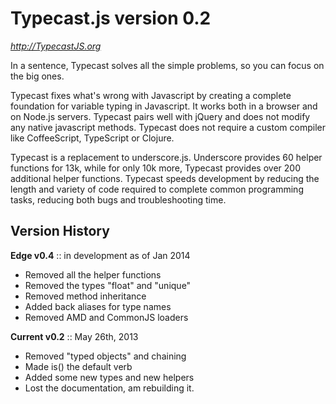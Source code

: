 Typecast.js version 0.2
===========

*http://TypecastJS.org*

In a sentence, Typecast solves all the simple problems, so you can focus on the big ones.

Typecast fixes what's wrong with Javascript by creating a complete foundation for variable typing in Javascript. It works both in a browser and on Node.js servers. Typecast pairs well with jQuery and does not modify any native javascript methods. Typecast does not require a custom compiler like CoffeeScript, TypeScript or Clojure. 

Typecast is a replacement to underscore.js. Underscore provides 60 helper functions for 13k, while for only 10k more, Typecast provides over 200 additional helper functions. Typecast speeds development by reducing the length and variety of code required to complete common programming tasks, reducing both bugs and troubleshooting time.


Version History
-----------

**Edge v0.4** :: in development as of Jan 2014

+ Removed all the helper functions
+ Removed the types "float" and "unique"
+ Removed method inheritance
+ Added back aliases for type names
+ Removed AMD and CommonJS loaders

**Current v0.2** :: May 26th, 2013

+ Removed "typed objects" and chaining
+ Made is() the default verb
+ Added some new types and new helpers
+ Lost the documentation, am rebuilding it.
